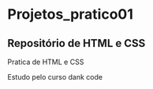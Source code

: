 # Projetos_pratico01

## Repositório de HTML e CSS

Pratica de HTML e CSS

Estudo pelo curso dank code
